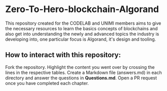 # Zero-To-Hero-blockchain-Algorand
This repository created for the CODELAB and UNIMI members aims to give the necessary resources to learn the basics concepts of blockchains and also get into understanding the newly and advanced topics the industry is developing into, one particular focus is Algorand, it's design and tooling.

## How to interact with this repository:

Fork the repository.
Highlight the content you went over by crossing the lines in the respective tables.
Create a Markdown file (answers.md) in each directory and answer the questions in **Questions.md**.
Open a PR request once you have completed each chapter.